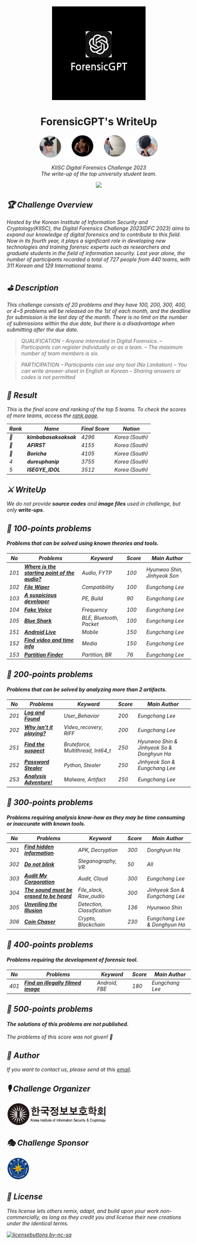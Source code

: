<p align='center'><img src="./res/ForensicGPT.png" height="256"></p>

<h1 align="center">ForensicGPT's WriteUp</a></h1>

<p align="center">
    <img src="./res/contributor.png" height="64"/>
</p>

<p align="center">
  <em>KIISC Digital Forensics Challenge 2023</br>
  <em>The write-up of the top university student team.
</p>

<p align="center">
    <a href="https://hits.seeyoufarm.com"><img src="https://hits.seeyoufarm.com/api/count/incr/badge.svg?url=https%3A%2F%2Fgithub.com%2FDFC-2023-ForensicGPT%2Fwriteup&count_bg=%2379C83D&title_bg=%23555555&icon=&icon_color=%23E7E7E7&title=hits&edge_flat=false"/></a>
</p>

## 🏆 Challenge Overview
Hosted by the Korean Institute of Information Security and Cryptology(KIISC), the Digital Forensics Challenge 2023(DFC 2023) aims to expand our knowledge of digital forensics and to contribute to this field. Now in its fourth year, it plays a significant role in developing new technologies and training forensic experts such as researchers and graduate students in the field of information security. Last year alone, the number of participants recorded a total of 727 people from 440 teams, with 311 Korean and 129 International teams.

## ⛳️ Description
This challenge consists of 20 problems and they have 100, 200, 300, 400, or 4~5 problems will be released on the 1st of each month, and the deadline for submission is the last day of the month. There is no limit on the number of submissions within the due date, but there is a disadvantage when submitting after the due date.

> QUALIFICATION
– Anyone interested in Digital Forensics.
– Participants can register individually or as a team.
– The maximum number of team members is six.

> PARTICIPATION
– Participants can use any tool (No Limitation)
– You can write answer-sheet in English or Korean
– Sharing answers or codes is not permitted

## 🎉 Result
This is the final score and ranking of the top 5 teams.
To check the scores of more teams, access the [rank page](https://dfchallenge.org/digital-forensics-challenge-2023-ranking/).

| Rank | Name | Final Score | Nation |
|----|----------|---------|---------|
|🥇  | <strong>kimbabasaksaksak</strong> | 4296 | Korea (South) |
|🥈  | <strong>AFIRST</strong> | 4155 | Korea (South) |
|🥉  | <strong>Boricha</strong> | 4105 | Korea (South) |
|4   | <strong>dureuphanip</strong> | 3755 | Korea (South) |
|5   | <strong>ISEGYE_IDOL</strong> | 3512 | Korea (South) |

## ⚔️ WriteUp

We do not provide <strong>source codes</strong> and <strong>image files</strong> used in challenge, but only <strong>write-ups</strong>.

## 🐥 100-points problems
#### Problems that can be solved using known theories and tools.

| No | Problems | Keyword | Score | Main Author |
|----|----------|---------|-------|-------------|
| 101 | <strong>[Where is the starting point of the audio?](./writeup/[ForensicGPT][101].pdf)</strong> | Audio, FYTP | 100 | Hyunwoo Shin, Jinhyeok Son |
| 102 | <strong>[File Wiper](./writeup/[ForensicGPT][102].pdf)</strong> | Compatibility | 100 | Eungchang Lee |
| 103 | <strong>[A suspicious developer](./writeup/[ForensicGPT][103].pdf)</strong> | PE, Build | 90 | Eungchang Lee |
| 104 | <strong>[Fake Voice](./writeup/[ForensicGPT][104].pdf)</strong> | Frequency | 100 | Eungchang Lee |
| 105 | <strong>[Blue Shark](./writeup/[ForensicGPT][105].pdf)</strong> | BLE, Bluetooth, Packet | 100 | Eungchang Lee |
| 151 | <strong>[Android Live](./writeup/[ForensicGPT][151].pdf)</strong> | Mobile | 150 | Eungchang Lee |
| 152 | <strong>[Find video and time info](./writeup/[ForensicGPT][152].pdf)</strong> | Media | 150 | Eungchang Lee |
| 153 | <strong>[Partition Finder](./writeup/[ForensicGPT][153].pdf)</strong> | Partition, BR | 76 | Eungchang Lee |

## 🦩 200-points problems
#### Problems that can be solved by analyzing more than 2 artifacts.

| No | Problems | Keyword | Score | Main Author |
|----|----------|---------|-------|-------------|
| 201 | <strong>[Log and Found](./writeup/[ForensicGPT][201].pdf)</strong> | User_Behavior | 200 | Eungchang Lee |
| 202 | <strong>[Why isn't it playing?](./writeup/[ForensicGPT][202].pdf)</strong> | Video_recovery, RIFF | 200 | Eungchang Lee |
| 251 | <strong>[Find the suspect](./writeup/[ForensicGPT][251].pdf)</strong> | Bruteforce, Multithread, Int64_t | 250 |  Hyunwoo Shin & Jinhyeok So & Donghyun Ha |
| 252 | <strong>[Password Stealer](./writeup/[ForensicGPT][252].pdf)</strong> | Python, Stealer | 250 | Jinhyeok Son & Eungchang Lee |
| 253 | <strong>[Analysis Adventure!](./writeup/[ForensicGPT][253].pdf)</strong> | Malware, Artifact | 250 | Eungchang Lee |

## 🦉 300-points problems
#### Problems requiring analysis know-how as they may be time consuming or inaccurate with known tools.

| No | Problems | Keyword | Score | Main Author |
|----|----------|---------|-------|-------------|
| 301 | <strong>[Find hidden information](./writeup/[ForensicGPT][301].pdf)</strong> | APK, Decryption | 300 | Donghyun Ha |
| 302 | <strong>[Do not blink](./writeup/[ForensicGPT][302].pdf)</strong> | Steganography, VR | 50 | All |
| 303 | <strong>[Audit My Corporation](./writeup/[ForensicGPT][303].pdf)</strong> | Audit, Cloud | 300 | Eungchang Lee |
| 304 | <strong>[The sound must be erased to be heard](./writeup/[ForensicGPT][304].pdf)</strong> | File_slack, Raw_audio | 300 | Jinhyeok Son & Eungchang Lee |
| 305 | <strong>[Unveiling the Illusion](./writeup/[ForensicGPT][305].pdf)</strong> | Detection, Classification | 136 | Hyunwoo Shin |
| 306 | <strong>[Coin Chaser](./writeup/[ForensicGPT][306].pdf)</strong> | Crypto, Blockchain | 230 | Eungchang Lee & Donghyun Ha |

## 🐉 400-points problems
#### Problems requiring the development of forensic tool.

| No | Problems | Keyword | Score | Main Author |
|----|----------|---------|-------|-------------|
| 401 | <strong>[Find an illegally filmed image](./writeup/[ForensicGPT][401].pdf)</strong> | Android, FBE | 180 | Eungchang Lee |

## 🚀 500-points problems
#### The solutions of this problems are not published.

The problems of this score was not given! 🤔

## 📝 Author
If you want to contact us, please send at this [email](mailto:forensicgpt@googlegroups.com).

## 🎙 Challenge Organizer

<img src="./res/kiisc_logo.png" height="64">

## 🎭 Challenge Sponsor

<img src="./res/nis_logo.png" height="64">

## 📌 License
This license lets others remix, adapt, and build upon your work non-commercially, as long as they credit you and license their new creations under the identical terms.

[![licensebuttons by-nc-sa](https://licensebuttons.net/l/by-nc-sa/3.0/88x31.png)](https://creativecommons.org/licenses/by-nc-sa/4.0)
